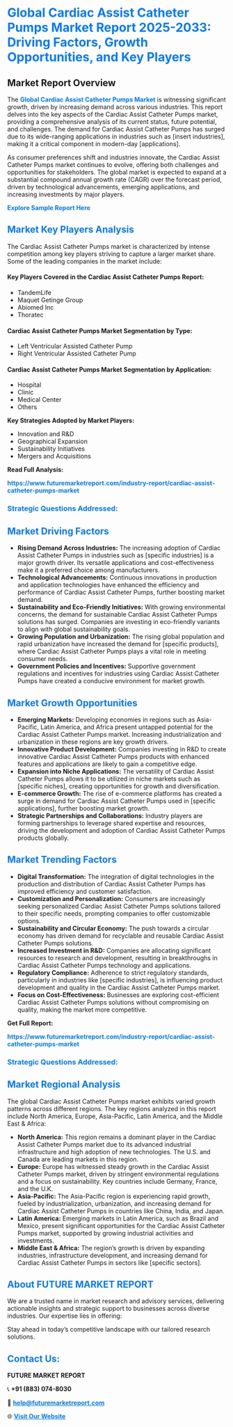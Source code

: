 <h1 style="color: #007BFF;">Global Cardiac Assist Catheter Pumps Market Report 2025-2033: Driving Factors, Growth Opportunities, and Key Players</h1>

<section id="overview">
<h2>Market Report Overview</h2>
<p>The <a href="https://www.futuremarketreport.com/industry-report/cardiac-assist-catheter-pumps-market" style="color: #007BFF; text-decoration: none;"><strong>Global Cardiac Assist Catheter Pumps Market</strong></a> is witnessing significant growth, driven by increasing demand across various industries. This report delves into the key aspects of the Cardiac Assist Catheter Pumps market, providing a comprehensive analysis of its current status, future potential, and challenges. The demand for Cardiac Assist Catheter Pumps has surged due to its wide-ranging applications in industries such as [insert industries], making it a critical component in modern-day [applications].</p>
<p>As consumer preferences shift and industries innovate, the Cardiac Assist Catheter Pumps market continues to evolve, offering both challenges and opportunities for stakeholders. The global market is expected to expand at a substantial compound annual growth rate (CAGR) over the forecast period, driven by technological advancements, emerging applications, and increasing investments by major players.</p>
</section>

<section id="overview">
<p><a href="https://www.futuremarketreport.com/request-sample/reportId=29013" style="color: #007BFF; text-decoration: none;"><strong>Explore Sample Report Here</strong></a></p>
</section>

<section id="key-players">
<h2 style="color: #007BFF;">Market Key Players Analysis</h2>
<p>The Cardiac Assist Catheter Pumps market is characterized by intense competition among key players striving to capture a larger market share. Some of the leading companies in the market include:</p>
<h4>Key Players Covered in the Cardiac Assist Catheter Pumps Report:</h4>
<ul><li>TandemLife</li><li>Maquet Getinge Group</li><li>Abiomed Inc</li><li>Thoratec</li></ul>
<h4>Cardiac Assist Catheter Pumps Market Segmentation by Type:</h4>
<ul><li>Left Ventricular Assisted Catheter Pump</li><li>Right Ventricular Assisted Catheter Pump</li></ul>

<h4>Cardiac Assist Catheter Pumps Market Segmentation by Application:</h4>
<ul><li>Hospital</li><li>Clinic</li><li>Medical Center</li><li>Others</li></ul>
<p><strong>Key Strategies Adopted by Market Players:</strong></p>
<ul>
<li>Innovation and R&D</li>
<li>Geographical Expansion</li>
<li>Sustainability Initiatives</li>
<li>Mergers and Acquisitions</li>
</ul>
</section>

<section>
<p><strong>Read Full Analysis: </strong></p><a href="https://www.futuremarketreport.com/industry-report/cardiac-assist-catheter-pumps-market" style="color: #007BFF; text-decoration: none;"><strong>https://www.futuremarketreport.com/industry-report/cardiac-assist-catheter-pumps-market</strong></a>
<h3 style="color: #007BFF;">Strategic Questions Addressed:</h3>
</section>

<section id="driving-factors">
<h2 style="color: #007BFF;">Market Driving Factors</h2>
<ul>
<li><strong>Rising Demand Across Industries:</strong> The increasing adoption of Cardiac Assist Catheter Pumps in industries such as [specific industries] is a major growth driver. Its versatile applications and cost-effectiveness make it a preferred choice among manufacturers.</li>
<li><strong>Technological Advancements:</strong> Continuous innovations in production and application technologies have enhanced the efficiency and performance of Cardiac Assist Catheter Pumps, further boosting market demand.</li>
<li><strong>Sustainability and Eco-Friendly Initiatives:</strong> With growing environmental concerns, the demand for sustainable Cardiac Assist Catheter Pumps solutions has surged. Companies are investing in eco-friendly variants to align with global sustainability goals.</li>
<li><strong>Growing Population and Urbanization:</strong> The rising global population and rapid urbanization have increased the demand for [specific products], where Cardiac Assist Catheter Pumps plays a vital role in meeting consumer needs.</li>
<li><strong>Government Policies and Incentives:</strong> Supportive government regulations and incentives for industries using Cardiac Assist Catheter Pumps have created a conducive environment for market growth.</li>
</ul>
</section>

<section id="growth-opportunities">
<h2 style="color: #007BFF;">Market Growth Opportunities</h2>
<ul>
<li><strong>Emerging Markets:</strong> Developing economies in regions such as Asia-Pacific, Latin America, and Africa present untapped potential for the Cardiac Assist Catheter Pumps market. Increasing industrialization and urbanization in these regions are key growth drivers.</li>
<li><strong>Innovative Product Development:</strong> Companies investing in R&D to create innovative Cardiac Assist Catheter Pumps products with enhanced features and applications are likely to gain a competitive edge.</li>
<li><strong>Expansion into Niche Applications:</strong> The versatility of Cardiac Assist Catheter Pumps allows it to be utilized in niche markets such as [specific niches], creating opportunities for growth and diversification.</li>
<li><strong>E-commerce Growth:</strong> The rise of e-commerce platforms has created a surge in demand for Cardiac Assist Catheter Pumps used in [specific applications], further boosting market growth.</li>
<li><strong>Strategic Partnerships and Collaborations:</strong> Industry players are forming partnerships to leverage shared expertise and resources, driving the development and adoption of Cardiac Assist Catheter Pumps products globally.</li>
</ul>
</section>

<section id="trending-factors">
<h2 style="color: #007BFF;">Market Trending Factors</h2>
<ul>
<li><strong>Digital Transformation:</strong> The integration of digital technologies in the production and distribution of Cardiac Assist Catheter Pumps has improved efficiency and customer satisfaction.</li>
<li><strong>Customization and Personalization:</strong> Consumers are increasingly seeking personalized Cardiac Assist Catheter Pumps solutions tailored to their specific needs, prompting companies to offer customizable options.</li>
<li><strong>Sustainability and Circular Economy:</strong> The push towards a circular economy has driven demand for recyclable and reusable Cardiac Assist Catheter Pumps solutions.</li>
<li><strong>Increased Investment in R&D:</strong> Companies are allocating significant resources to research and development, resulting in breakthroughs in Cardiac Assist Catheter Pumps technology and applications.</li>
<li><strong>Regulatory Compliance:</strong> Adherence to strict regulatory standards, particularly in industries like [specific industries], is influencing product development and quality in the Cardiac Assist Catheter Pumps market.</li>
<li><strong>Focus on Cost-Effectiveness:</strong> Businesses are exploring cost-efficient Cardiac Assist Catheter Pumps solutions without compromising on quality, making the market more competitive.</li>
</ul>
</section>

<section>
<p><strong>Get Full Report: </strong></p><a href="https://www.futuremarketreport.com/industry-report/cardiac-assist-catheter-pumps-market" style="color: #007BFF; text-decoration: none;"><strong>https://www.futuremarketreport.com/industry-report/cardiac-assist-catheter-pumps-market</strong></a>
<h3 style="color: #007BFF;">Strategic Questions Addressed:</h3>
</section>


<section id="regional-analysis">
<h2 style="color: #007BFF;">Market Regional Analysis</h2>
<p>The global Cardiac Assist Catheter Pumps market exhibits varied growth patterns across different regions. The key regions analyzed in this report include North America, Europe, Asia-Pacific, Latin America, and the Middle East & Africa:</p>
<ul>
<li><strong>North America:</strong> This region remains a dominant player in the Cardiac Assist Catheter Pumps market due to its advanced industrial infrastructure and high adoption of new technologies. The U.S. and Canada are leading markets in this region.</li>
<li><strong>Europe:</strong> Europe has witnessed steady growth in the Cardiac Assist Catheter Pumps market, driven by stringent environmental regulations and a focus on sustainability. Key countries include Germany, France, and the U.K.</li>
<li><strong>Asia-Pacific:</strong> The Asia-Pacific region is experiencing rapid growth, fueled by industrialization, urbanization, and increasing demand for Cardiac Assist Catheter Pumps in countries like China, India, and Japan.</li>
<li><strong>Latin America:</strong> Emerging markets in Latin America, such as Brazil and Mexico, present significant opportunities for the Cardiac Assist Catheter Pumps market, supported by growing industrial activities and investments.</li>
<li><strong>Middle East & Africa:</strong> The region’s growth is driven by expanding industries, infrastructure development, and increasing demand for Cardiac Assist Catheter Pumps in sectors like [specific sectors].</li>
</ul>
</section>

<footer>
<h2 style="color: #007BFF;">About FUTURE MARKET REPORT</h2>
<p>We are a trusted name in market research and advisory services, delivering actionable insights and strategic support to businesses across diverse industries. Our expertise lies in offering:</p>

<p>Stay ahead in today’s competitive landscape with our tailored research solutions.</p>

<h2 style="color: #007BFF;">Contact Us:</h2>
<p><strong>FUTURE MARKET REPORT</strong></p>
<p>📞 <strong>+91 (883) 074-8030</strong></p>
<p>📧 <strong><a href="mailto:help@futuremarketreport.com" style="color: #007BFF;">help@futuremarketreport.com</a></strong></p>
<p>🌐 <strong><a href="https://www.futuremarketreport.com/" style="color: #007BFF;">Visit Our Website</a></strong></p>
</footer>
